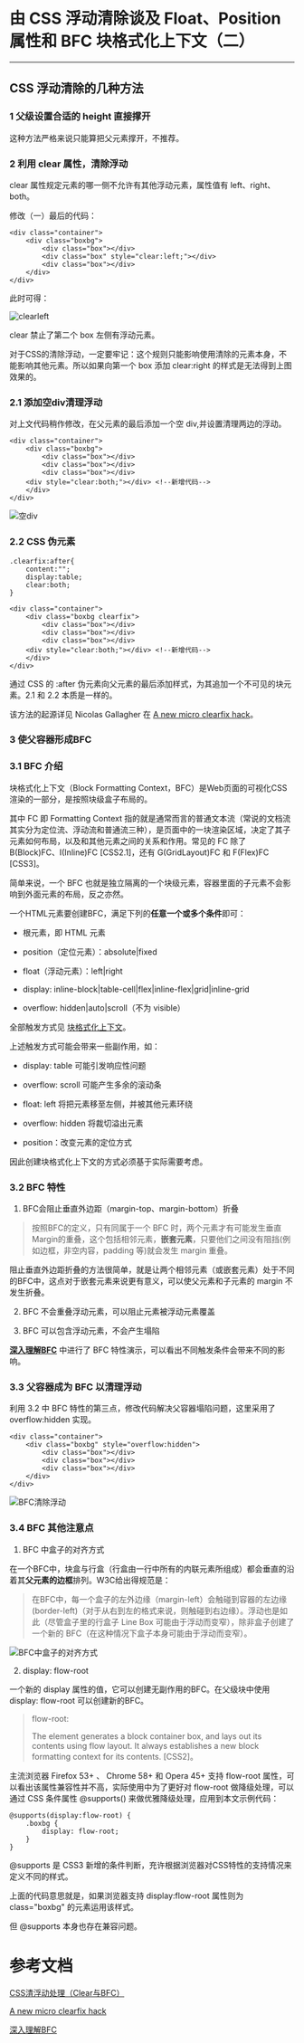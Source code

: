 # 由 CSS 浮动清除谈及 Float、Position 属性和 BFC 块格式化上下文（二）
---

## CSS 浮动清除的几种方法

### 1 父级设置合适的 height 直接撑开

这种方法严格来说只能算把父元素撑开，不推荐。

### 2 利用 clear 属性，清除浮动

clear 属性规定元素的哪一侧不允许有其他浮动元素，属性值有 left、right、both。

修改（一）最后的代码：

    <div class="container">
        <div class="boxbg">
            <div class="box"></div>
            <div class="box" style="clear:left;"></div>
            <div class="box"></div>
        </div>
    </div>

此时可得：

![clearleft](pictures/CSS清除浮动/clearleft.PNG)

clear 禁止了第二个 box 左侧有浮动元素。

对于CSS的清除浮动，一定要牢记：这个规则只能影响使用清除的元素本身，不能影响其他元素。所以如果向第一个 box 添加 clear:right 的样式是无法得到上图效果的。

### 2.1 添加空div清理浮动

对上文代码稍作修改，在父元素的最后添加一个空 div,并设置清理两边的浮动。

    <div class="container">
        <div class="boxbg">
            <div class="box"></div>
            <div class="box"></div>
            <div class="box"></div>
	    <div style="clear:both;"></div> <!--新增代码-->
        </div>
    </div>

![空div](pictures/CSS清除浮动/空div.PNG)

### 2.2 CSS 伪元素

	.clearfix:after{
	    content:"";
	    display:table;
	    clear:both;
	}

	<div class="container">
        <div class="boxbg clearfix">
            <div class="box"></div>
            <div class="box"></div>
            <div class="box"></div>
	    <div style="clear:both;"></div> <!--新增代码-->
        </div>
    </div>

通过 CSS 的 :after 伪元素向父元素的最后添加样式，为其追加一个不可见的块元素。2.1 和 2.2 本质是一样的。

该方法的起源详见 Nicolas Gallagher 在 [A new micro clearfix hack](http://nicolasgallagher.com/micro-clearfix-hack/)。

### 3 使父容器形成BFC

### 3.1 BFC 介绍

块格式化上下文（Block Formatting Context，BFC）是Web页面的可视化CSS渲染的一部分，是按照块级盒子布局的。

其中 FC 即 Formatting Context 指的就是通常而言的普通文本流（常说的文档流其实分为定位流、浮动流和普通流三种），是页面中的一块渲染区域，决定了其子元素如何布局，以及和其他元素之间的关系和作用。常见的 FC 除了 B(Block)FC、I(Inline)FC [CSS2.1]，还有 G(GridLayout)FC 和 F(Flex)FC [CSS3]。

简单来说，一个 BFC 也就是独立隔离的一个块级元素，容器里面的子元素不会影响到外面元素的布局，反之亦然。

一个HTML元素要创建BFC，满足下列的**任意一个或多个条件**即可：

- 根元素，即 HTML 元素

- position（定位元素）：absolute|fixed

- float（浮动元素）：left|right

- display: inline-block|table-cell|flex|inline-flex|grid|inline-grid

- overflow: hidden|auto|scroll（不为 visible）

全部触发方式见 [块格式化上下文](https://developer.mozilla.org/zh-CN/docs/Web/Guide/CSS/Block_formatting_context)。

上述触发方式可能会带来一些副作用，如：

+ display: table 可能引发响应性问题

+ overflow: scroll 可能产生多余的滚动条

+ float: left 将把元素移至左侧，并被其他元素环绕

+ overflow: hidden 将裁切溢出元素

+ position：改变元素的定位方式

因此创建块格式化上下文的方式必须基于实际需要考虑。

### 3.2 BFC 特性

1. BFC会阻止垂直外边距（margin-top、margin-bottom）折叠

> 按照BFC的定义，只有同属于一个 BFC 时，两个元素才有可能发生垂直Margin的重叠，这个包括相邻元素，**嵌套元素**，只要他们之间没有阻挡(例如边框，非空内容，padding 等)就会发生 margin 重叠。

阻止垂直外边距折叠的方法很简单，就是让两个相邻元素（或嵌套元素）处于不同的BFC中，这点对于嵌套元素来说更有意义，可以使父元素和子元素的 margin 不发生折叠。

2. BFC 不会重叠浮动元素，可以阻止元素被浮动元素覆盖

3. BFC 可以包含浮动元素，不会产生塌陷

**[深入理解BFC](http://www.cnblogs.com/xiaohuochai/p/5248536.html)** 中进行了 BFC 特性演示，可以看出不同触发条件会带来不同的影响。

### 3.3 父容器成为 BFC 以清理浮动

利用 3.2 中 BFC 特性的第三点，修改代码解决父容器塌陷问题，这里采用了 overflow:hidden 实现。

    <div class="container">
        <div class="boxbg" style="overflow:hidden">
            <div class="box"></div>
            <div class="box"></div>
            <div class="box"></div>
        </div>
    </div>

![BFC清除浮动](pictures/CSS清除浮动/BFC清除浮动.PNG)

### 3.4 BFC 其他注意点

1. BFC 中盒子的对齐方式

在一个BFC中，块盒与行盒（行盒由一行中所有的内联元素所组成）都会垂直的沿着其**父元素的边框**排列。W3C给出得规范是：

> 在BFC中，每一个盒子的左外边缘（margin-left）会触碰到容器的左边缘(border-left)（对于从右到左的格式来说，则触碰到右边缘）。浮动也是如此（尽管盒子里的行盒子 Line Box 可能由于浮动而变窄），除非盒子创建了一个新的 BFC（在这种情况下盒子本身可能由于浮动而变窄）。

![BFC中盒子的对齐方式](https://camo.githubusercontent.com/79bf7dc35ecbddea11eab4edc9eacf6bd88af365/687474703a2f2f7365676d656e746661756c742e636f6d2f696d672f62566d327150)

2. display: flow-root

一个新的 display 属性的值，它可以创建无副作用的BFC。在父级块中使用 display: flow-root 可以创建新的BFC。

> flow-root:
>
> The element generates a block container box, and lays out its contents using flow layout. It always establishes a new block formatting context for its contents. [CSS2]。

主流浏览器 Firefox 53+ 、 Chrome 58+ 和 Opera 45+ 支持 flow-root 属性，可以看出该属性兼容性并不高，实际使用中为了更好对 flow-root 做降级处理，可以通过 CSS 条件属性 @supports() 来做优雅降级处理，应用到本文示例代码：

	@supports(display:flow-root) {
		.boxbg {
			display: flow-root;
		}
	}

@supports 是 CSS3 新增的条件判断，充许根据浏览器对CSS特性的支持情况来定义不同的样式。

上面的代码意思就是，如果浏览器支持 display:flow-root 属性则为 class="boxbg" 的元素运用该样式。

但 @supports 本身也存在兼容问题。

# 参考文档

[CSS清浮动处理（Clear与BFC）](https://www.cnblogs.com/dolphinX/p/3508869.html)

[A new micro clearfix hack](http://nicolasgallagher.com/micro-clearfix-hack/)

[深入理解BFC](http://www.cnblogs.com/xiaohuochai/p/5248536.html)
